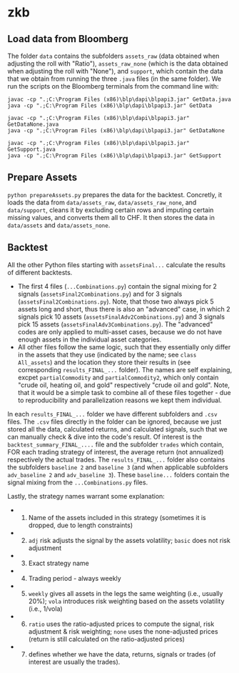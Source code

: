 # zkb

## Load data from Bloomberg
The folder ```data``` contains the subfolders ```assets_raw``` (data obtained when adjusting the roll with "Ratio"), ```assets_raw_none``` (which is the data obtained when adjusting the roll with "None"), and ```support```, which contain the data that we obtain
from running the three ```.java``` files (in the same folder). We run the scripts on the Bloomberg terminals from the command line with:

```javac -cp ".;C:\Program Files (x86)\blp\dapi\blpapi3.jar" GetData.java``` \
```java -cp ".;C:\Program Files (x86)\blp\dapi\blpapi3.jar" GetData```

```javac -cp ".;C:\Program Files (x86)\blp\dapi\blpapi3.jar" GetDataNone.java``` \
```java -cp ".;C:\Program Files (x86)\blp\dapi\blpapi3.jar" GetDataNone```

```javac -cp ".;C:\Program Files (x86)\blp\dapi\blpapi3.jar" GetSupport.java``` \
```java -cp ".;C:\Program Files (x86)\blp\dapi\blpapi3.jar" GetSupport```


## Prepare Assets
```python prepareAssets.py``` prepares the data for the backtest. Concretly, it loads the data from ```data/assets_raw```, ```data/assets_raw_none```, and ```data/support```, cleans it by excluding certain rows and imputing certain missing values, and converts them all to CHF. It then stores the data in ```data/assets``` and ```data/assets_none```.


## Backtest
All the other Python files starting with ```assetsFinal...``` calculate the results of different backtests.

* The first 4 files (```...Combinations.py```) contain the signal mixing for 2 signals (```assetsFinal2Combinations.py```) and for 3 signals (```assetsFinal2Combinations.py```). Note, that those two always pick 5 assets long and short, thus there is also an "advanced" case, in which 2 signals pick 10 assets (```assetsFinalAdv2Combinations.py```) and 3 signals pick 15 assets (```assetsFinalAdv3Combinations.py```). The "advanced" codes are only applied to multi-asset cases, because we do not have enough assets in the individual asset categories.
* All other files follow the same logic, such that they essentially only differ in the assets that they use (indicated by the name; see ```class All_assets```) and the location they store their results in (see corresponding ```results_FINAL_...``` folder). The names are self explaining, excpet ```partialCommodity``` and ```partialCommodity2```, which only contain "crude oil, heating oil, and gold" respectively "crude oil and gold". Note, that it would be a simple task to combine all of these files together - due to reproducibility and parallelization reasons we kept them individual.

In each ```results_FINAL_...``` folder we have different subfolders and ```.csv``` files. The ```.csv``` files directly in the folder can be ignored, because we just stored all the data, calculated returns, and calculated signals, such that we can manually check & dive into the code's result. Of interest is the ```backtest_summary_FINAL_....``` file and the subfolder ```trades``` which contain, FOR each trading strategy of interest, the average return (not annualized) respectively the actual trades. The ```results_FINAL_...``` folder also contains the subfolders ```baseline 2``` and ```baseline 3``` (and when applicable subfolders ```adv_baseline 2``` and ```adv_baseline 3```). These ```baseline...``` folders contain the signal mixing from the ```...Combinations.py``` files.

Lastly, the strategy names warrant some explanation:
* 1) Name of the assets included in this strategy (sometimes it is dropped, due to length constraints)
* 2) ```adj``` risk adjusts the signal by the assets volatility; ```basic``` does not risk adjustment
* 3) Exact strategy name
* 4) Trading period - always weekly
* 5) ```weekly``` gives all assets in the legs the same weighting (i.e., usually 20%); ```vola``` introduces risk weighting based on the assets volatility (i.e., 1/vola)
* 6) ```ratio``` uses the ratio-adjusted prices to compute the signal, risk adjustment & risk weighting; ```none``` uses the none-adjusted prices (return is still calculated on the ratio-adjusted prices)
* 7) defines whether we have the data, returns, signals or trades (of interest are usually the trades).
